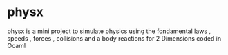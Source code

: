 # physx
physx is a mini project to simulate physics using the fondamental laws , speeds , forces , collisions and a body reactions for 2 Dimensions
coded in Ocaml 
